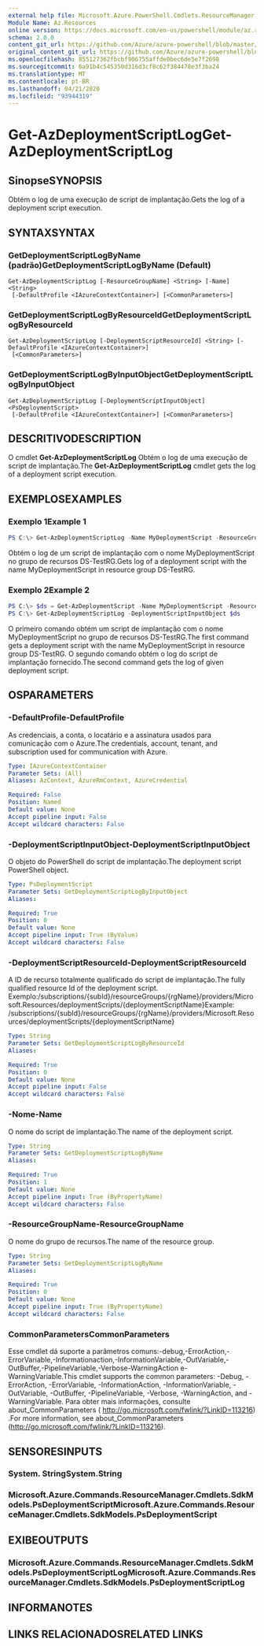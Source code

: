 ```yaml
---
external help file: Microsoft.Azure.PowerShell.Cmdlets.ResourceManager.dll-Help.xml
Module Name: Az.Resources
online version: https://docs.microsoft.com/en-us/powershell/module/az.resources/get-azdeploymentscriptlog
schema: 2.0.0
content_git_url: https://github.com/Azure/azure-powershell/blob/master/src/Resources/Resources/help/Get-AzDeploymentScriptLog.md
original_content_git_url: https://github.com/Azure/azure-powershell/blob/master/src/Resources/Resources/help/Get-AzDeploymentScriptLog.md
ms.openlocfilehash: 855127362fbcbf906755affde0bec6de5e7f2698
ms.sourcegitcommit: 6a91b4c545350d316d3cf8c62f384478e3f3ba24
ms.translationtype: MT
ms.contentlocale: pt-BR
ms.lasthandoff: 04/21/2020
ms.locfileid: "93944319"
---
```

# <span data-ttu-id="eb28d-101">Get-AzDeploymentScriptLog</span><span class="sxs-lookup"><span data-stu-id="eb28d-101">Get-AzDeploymentScriptLog</span></span>

## <span data-ttu-id="eb28d-102">Sinopse</span><span class="sxs-lookup"><span data-stu-id="eb28d-102">SYNOPSIS</span></span>
<span data-ttu-id="eb28d-103">Obtém o log de uma execução de script de implantação.</span><span class="sxs-lookup"><span data-stu-id="eb28d-103">Gets the log of a deployment script execution.</span></span>

## <span data-ttu-id="eb28d-104">SYNTAX</span><span class="sxs-lookup"><span data-stu-id="eb28d-104">SYNTAX</span></span>

### <span data-ttu-id="eb28d-105">GetDeploymentScriptLogByName (padrão)</span><span class="sxs-lookup"><span data-stu-id="eb28d-105">GetDeploymentScriptLogByName (Default)</span></span>
```
Get-AzDeploymentScriptLog [-ResourceGroupName] <String> [-Name] <String>
 [-DefaultProfile <IAzureContextContainer>] [<CommonParameters>]
```

### <span data-ttu-id="eb28d-106">GetDeploymentScriptLogByResourceId</span><span class="sxs-lookup"><span data-stu-id="eb28d-106">GetDeploymentScriptLogByResourceId</span></span>
```
Get-AzDeploymentScriptLog [-DeploymentScriptResourceId] <String> [-DefaultProfile <IAzureContextContainer>]
 [<CommonParameters>]
```

### <span data-ttu-id="eb28d-107">GetDeploymentScriptLogByInputObject</span><span class="sxs-lookup"><span data-stu-id="eb28d-107">GetDeploymentScriptLogByInputObject</span></span>
```
Get-AzDeploymentScriptLog [-DeploymentScriptInputObject] <PsDeploymentScript>
 [-DefaultProfile <IAzureContextContainer>] [<CommonParameters>]
```

## <span data-ttu-id="eb28d-108">DESCRITIVO</span><span class="sxs-lookup"><span data-stu-id="eb28d-108">DESCRIPTION</span></span>
<span data-ttu-id="eb28d-109">O cmdlet **Get-AzDeploymentScriptLog** Obtém o log de uma execução de script de implantação.</span><span class="sxs-lookup"><span data-stu-id="eb28d-109">The **Get-AzDeploymentScriptLog** cmdlet gets the log of a deployment script execution.</span></span>

## <span data-ttu-id="eb28d-110">EXEMPLOS</span><span class="sxs-lookup"><span data-stu-id="eb28d-110">EXAMPLES</span></span>

### <span data-ttu-id="eb28d-111">Exemplo 1</span><span class="sxs-lookup"><span data-stu-id="eb28d-111">Example 1</span></span>
```powershell
PS C:\> Get-AzDeploymentScriptLog -Name MyDeploymentScript -ResourceGroupName DS-TestRg
```

<span data-ttu-id="eb28d-112">Obtém o log de um script de implantação com o nome MyDeploymentScript no grupo de recursos DS-TestRG.</span><span class="sxs-lookup"><span data-stu-id="eb28d-112">Gets log of a deployment script with the name MyDeploymentScript in resource group DS-TestRG.</span></span>

### <span data-ttu-id="eb28d-113">Exemplo 2</span><span class="sxs-lookup"><span data-stu-id="eb28d-113">Example 2</span></span>
```powershell
PS C:\> $ds = Get-AzDeploymentScript -Name MyDeploymentScript -ResourceGroupName DS-TestRg
PS C:\> Get-AzDeploymentScriptLog -DeploymentScriptInputObject $ds
```

<span data-ttu-id="eb28d-114">O primeiro comando obtém um script de implantação com o nome MyDeploymentScript no grupo de recursos DS-TestRG.</span><span class="sxs-lookup"><span data-stu-id="eb28d-114">The first command gets a deployment script with the name MyDeploymentScript in resource group DS-TestRG.</span></span>
<span data-ttu-id="eb28d-115">O segundo comando obtém o log do script de implantação fornecido.</span><span class="sxs-lookup"><span data-stu-id="eb28d-115">The second command gets the log of given deployment script.</span></span>

## <span data-ttu-id="eb28d-116">OS</span><span class="sxs-lookup"><span data-stu-id="eb28d-116">PARAMETERS</span></span>

### <span data-ttu-id="eb28d-117">-DefaultProfile</span><span class="sxs-lookup"><span data-stu-id="eb28d-117">-DefaultProfile</span></span>
<span data-ttu-id="eb28d-118">As credenciais, a conta, o locatário e a assinatura usados para comunicação com o Azure.</span><span class="sxs-lookup"><span data-stu-id="eb28d-118">The credentials, account, tenant, and subscription used for communication with Azure.</span></span>

```yaml
Type: IAzureContextContainer
Parameter Sets: (All)
Aliases: AzContext, AzureRmContext, AzureCredential

Required: False
Position: Named
Default value: None
Accept pipeline input: False
Accept wildcard characters: False
```

### <span data-ttu-id="eb28d-119">-DeploymentScriptInputObject</span><span class="sxs-lookup"><span data-stu-id="eb28d-119">-DeploymentScriptInputObject</span></span>
<span data-ttu-id="eb28d-120">O objeto do PowerShell do script de implantação.</span><span class="sxs-lookup"><span data-stu-id="eb28d-120">The deployment script PowerShell object.</span></span>

```yaml
Type: PsDeploymentScript
Parameter Sets: GetDeploymentScriptLogByInputObject
Aliases:

Required: True
Position: 0
Default value: None
Accept pipeline input: True (ByValue)
Accept wildcard characters: False
```

### <span data-ttu-id="eb28d-121">-DeploymentScriptResourceId</span><span class="sxs-lookup"><span data-stu-id="eb28d-121">-DeploymentScriptResourceId</span></span>
<span data-ttu-id="eb28d-122">A ID de recurso totalmente qualificado do script de implantação.</span><span class="sxs-lookup"><span data-stu-id="eb28d-122">The fully qualified resource Id of the deployment script.</span></span>
<span data-ttu-id="eb28d-123">Exemplo:/subscriptions/{subId}/resourceGroups/{rgName}/providers/Microsoft.Resources/deploymentScripts/{deploymentScriptName}</span><span class="sxs-lookup"><span data-stu-id="eb28d-123">Example: /subscriptions/{subId}/resourceGroups/{rgName}/providers/Microsoft.Resources/deploymentScripts/{deploymentScriptName}</span></span>

```yaml
Type: String
Parameter Sets: GetDeploymentScriptLogByResourceId
Aliases:

Required: True
Position: 0
Default value: None
Accept pipeline input: False
Accept wildcard characters: False
```

### <span data-ttu-id="eb28d-124">-Nome</span><span class="sxs-lookup"><span data-stu-id="eb28d-124">-Name</span></span>
<span data-ttu-id="eb28d-125">O nome do script de implantação.</span><span class="sxs-lookup"><span data-stu-id="eb28d-125">The name of the deployment script.</span></span>

```yaml
Type: String
Parameter Sets: GetDeploymentScriptLogByName
Aliases:

Required: True
Position: 1
Default value: None
Accept pipeline input: True (ByPropertyName)
Accept wildcard characters: False
```

### <span data-ttu-id="eb28d-126">-ResourceGroupName</span><span class="sxs-lookup"><span data-stu-id="eb28d-126">-ResourceGroupName</span></span>
<span data-ttu-id="eb28d-127">O nome do grupo de recursos.</span><span class="sxs-lookup"><span data-stu-id="eb28d-127">The name of the resource group.</span></span>

```yaml
Type: String
Parameter Sets: GetDeploymentScriptLogByName
Aliases:

Required: True
Position: 0
Default value: None
Accept pipeline input: True (ByPropertyName)
Accept wildcard characters: False
```

### <span data-ttu-id="eb28d-128">CommonParameters</span><span class="sxs-lookup"><span data-stu-id="eb28d-128">CommonParameters</span></span>
<span data-ttu-id="eb28d-129">Esse cmdlet dá suporte a parâmetros comuns:-debug,-ErrorAction,-ErrorVariable,-Informationaction,-InformationVariable,-OutVariable,-OutBuffer,-PipelineVariable,-Verbose-WarningAction e-WarningVariable.</span><span class="sxs-lookup"><span data-stu-id="eb28d-129">This cmdlet supports the common parameters: -Debug, -ErrorAction, -ErrorVariable, -InformationAction, -InformationVariable, -OutVariable, -OutBuffer, -PipelineVariable, -Verbose, -WarningAction, and -WarningVariable.</span></span>
<span data-ttu-id="eb28d-130">Para obter mais informações, consulte about_CommonParameters ( http://go.microsoft.com/fwlink/?LinkID=113216) .</span><span class="sxs-lookup"><span data-stu-id="eb28d-130">For more information, see about_CommonParameters (http://go.microsoft.com/fwlink/?LinkID=113216).</span></span>

## <span data-ttu-id="eb28d-131">SENSORES</span><span class="sxs-lookup"><span data-stu-id="eb28d-131">INPUTS</span></span>

### <span data-ttu-id="eb28d-132">System. String</span><span class="sxs-lookup"><span data-stu-id="eb28d-132">System.String</span></span>

### <span data-ttu-id="eb28d-133">Microsoft.Azure.Commands.ResourceManager.Cmdlets.SdkModels.PsDeploymentScript</span><span class="sxs-lookup"><span data-stu-id="eb28d-133">Microsoft.Azure.Commands.ResourceManager.Cmdlets.SdkModels.PsDeploymentScript</span></span>

## <span data-ttu-id="eb28d-134">EXIBE</span><span class="sxs-lookup"><span data-stu-id="eb28d-134">OUTPUTS</span></span>

### <span data-ttu-id="eb28d-135">Microsoft.Azure.Commands.ResourceManager.Cmdlets.SdkModels.PsDeploymentScriptLog</span><span class="sxs-lookup"><span data-stu-id="eb28d-135">Microsoft.Azure.Commands.ResourceManager.Cmdlets.SdkModels.PsDeploymentScriptLog</span></span>

## <span data-ttu-id="eb28d-136">INFORMA</span><span class="sxs-lookup"><span data-stu-id="eb28d-136">NOTES</span></span>

## <span data-ttu-id="eb28d-137">LINKS RELACIONADOS</span><span class="sxs-lookup"><span data-stu-id="eb28d-137">RELATED LINKS</span></span>

